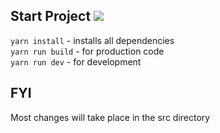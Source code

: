 
## Start Project ![](http://rafaelheard.com/favicon-16x16.png)
`yarn install` - installs all dependencies <br>
`yarn run build` - for production code <br>
`yarn run dev` - for development <br>

## FYI
Most changes will take place in the src directory
